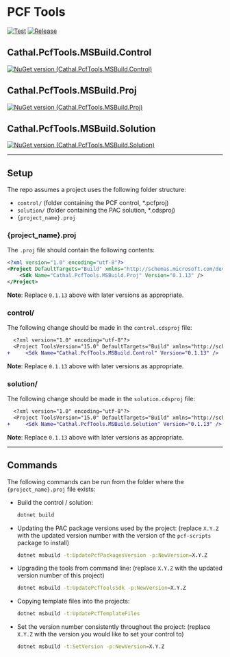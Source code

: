 # PCF Tools
[![Test](https://github.com/cathalnoonan/pcf-tools/actions/workflows/test.yml/badge.svg)](https://github.com/cathalnoonan/pcf-tools/actions/workflows/test.yml) [![Release](https://github.com/cathalnoonan/pcf-tools/actions/workflows/release.yml/badge.svg)](https://github.com/cathalnoonan/pcf-tools/actions/workflows/release.yml)

## Cathal.PcfTools.MSBuild.Control
[![NuGet version (Cathal.PcfTools.MSBuild.Control)](https://img.shields.io/nuget/v/Cathal.PcfTools.MSBuild.Control.svg?style=flat-square&label=NuGet:+Cathal.PcfTools.MSBuild.Control)](https://www.nuget.org/packages/Cathal.PcfTools.MSBuild.Control/)

## Cathal.PcfTools.MSBuild.Proj
[![NuGet version (Cathal.PcfTools.MSBuild.Proj)](https://img.shields.io/nuget/v/Cathal.PcfTools.MSBuild.Proj.svg?style=flat-square&label=NuGet:+Cathal.PcfTools.MSBuild.Proj)](https://www.nuget.org/packages/Cathal.PcfTools.MSBuild.Proj/)

## Cathal.PcfTools.MSBuild.Solution
[![NuGet version (Cathal.PcfTools.MSBuild.Solution)](https://img.shields.io/nuget/v/Cathal.PcfTools.MSBuild.Solution.svg?style=flat-square&label=NuGet:+Cathal.PcfTools.MSBuild.Solution)](https://www.nuget.org/packages/Cathal.PcfTools.MSBuild.Solution/)

---

## Setup

The repo assumes a project uses the following folder structure:
- `control/` (folder containing the PCF control, *.pcfproj)
- `solution/` (folder containing the PAC solution, *.cdsproj)
- `{project_name}.proj`

### {project_name}.proj

The `.proj` file should contain the following contents:

```xml
<?xml version="1.0" encoding="utf-8"?>
<Project DefaultTargets="Build" xmlns="http://schemas.microsoft.com/developer/msbuild/2003">
    <Sdk Name="Cathal.PcfTools.MSBuild.Proj" Version="0.1.13" />
</Project>
```

**Note**: Replace `0.1.13` above with later versions as appropriate.

### control/

The following change should be made in the `control.cdsproj` file:

```diff
  <?xml version="1.0" encoding="utf-8"?>
  <Project ToolsVersion="15.0" DefaultTargets="Build" xmlns="http://schemas.microsoft.com/developer/msbuild/2003">
+     <Sdk Name="Cathal.PcfTools.MSBuild.Control" Version="0.1.13" />
```

**Note**: Replace `0.1.13` above with later versions as appropriate.

### solution/

The following change should be made in the `solution.cdsproj` file:

```diff
  <?xml version="1.0" encoding="utf-8"?>
  <Project ToolsVersion="15.0" DefaultTargets="Build" xmlns="http://schemas.microsoft.com/developer/msbuild/2003">
+     <Sdk Name="Cathal.PcfTools.MSBuild.Solution" Version="0.1.13" />
```

**Note**: Replace `0.1.13` above with later versions as appropriate.

---

## Commands

The following commands can be run from the folder where the `{project_name}.proj` file exists:

- Build the control / solution:
  ```bash
  dotnet build
  ```

- Updating the PAC package versions used by the project:
  (replace `X.Y.Z` with the updated version number with the version of the `pcf-scripts` package to install)
  ```bash
  dotnet msbuild -t:UpdatePcfPackagesVersion -p:NewVersion=X.Y.Z
  ```

- Upgrading the tools from command line:
  (replace `X.Y.Z` with the updated version number of this project)
  ```bash
  dotnet msbuild -t:UpdatePcfToolsSdk -p:NewVersion=X.Y.Z
  ```

- Copying template files into the projects:
  ```bash
  dotnet msbuild -t:UpdatePcfTemplateFiles
  ```

- Set the version number consistently throughout the project:
  (replace `X.Y.Z` with the version you would like to set your control to)
  ```bash
  dotnet msbuild -t:SetVersion -p:NewVersion=X.Y.Z
  ```
